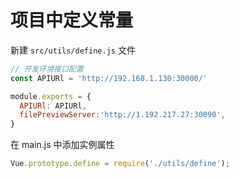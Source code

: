 # 项目中定义常量

新建 `src/utils/define.js` 文件


```js 
// 开发环境接口配置
const APIURl = 'http://192.168.1.130:30000/'

module.exports = {
  APIURl: APIURl,
  filePreviewServer:'http://1.192.217.27:30090',
}
```

在 main.js 中添加实例属性

```js
Vue.prototype.define = require('./utils/define');
```